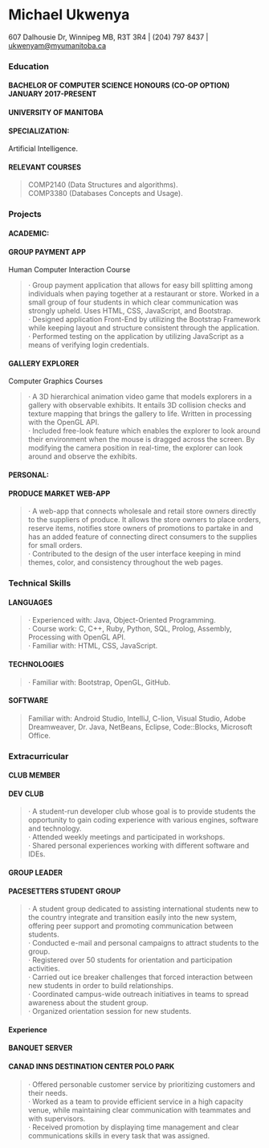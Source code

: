 # Michael Ukwenya
607 Dalhousie Dr, Winnipeg MB, R3T 3R4 | (204) 797 8437 | ukwenyam@myumanitoba.ca

### __Education__
#### BACHELOR OF COMPUTER SCIENCE HONOURS (CO-OP OPTION) JANUARY 2017-PRESENT
#### UNIVERSITY OF MANITOBA
#### SPECIALIZATION:
Artificial Intelligence.
#### RELEVANT COURSES
>COMP2140 (Data Structures and algorithms).  
>COMP3380 (Databases Concepts and Usage).
### __Projects__
#### ACADEMIC:
#### GROUP PAYMENT APP
Human Computer Interaction Course
>·	Group payment application that allows for easy bill splitting among individuals when paying together at a restaurant or store. Worked in a small group of four students in which clear communication was strongly upheld. Uses HTML, CSS, JavaScript, and Bootstrap.  
>·	Designed application Front-End by utilizing the Bootstrap Framework while keeping layout and structure consistent through the application.  
>·	Performed testing on the application by utilizing JavaScript as a means of verifying login credentials.
#### GALLERY EXPLORER
Computer Graphics Courses
>·	A 3D hierarchical animation video game that models explorers in a gallery with observable exhibits. It entails 3D collision checks and texture mapping that brings the gallery to life. Written in processing with the OpenGL API.  
·	Included free-look feature which enables the explorer to look around their environment when the mouse is dragged across the screen. By modifying the camera position in real-time, the explorer can look around and observe the exhibits.
#### PERSONAL:
#### PRODUCE MARKET WEB-APP
>·	A web-app that connects wholesale and retail store owners directly to the suppliers of produce. It allows the store owners to place orders, reserve items, notifies store owners of promotions to partake in and has an added feature of connecting direct consumers to the supplies for small orders.  
>·	Contributed to the design of the user interface keeping in mind themes, color, and consistency throughout the web pages.
### __Technical Skills__
#### LANGUAGES
>·	Experienced with: Java, Object-Oriented Programming.  
>·	Course work: C, C++, Ruby, Python, SQL, Prolog, Assembly, Processing with OpenGL API.  
>·	Familiar with: HTML, CSS, JavaScript.
#### TECHNOLOGIES
>·	Familiar with: Bootstrap, OpenGL, GitHub.
#### SOFTWARE
>Familiar with: Android Studio, IntelliJ, C-lion, Visual Studio, Adobe Dreamweaver, Dr. Java, NetBeans, Eclipse, Code::Blocks, Microsoft Office.
### __Extracurricular__
#### CLUB MEMBER
#### DEV CLUB
>·	A student-run developer club whose goal is to provide students the opportunity to gain coding experience with various engines, software and technology.  
>·	Attended weekly meetings and participated in workshops.  
>·	Shared personal experiences working with different software and IDEs.
#### GROUP LEADER
#### PACESETTERS STUDENT GROUP
>·	A student group dedicated to assisting international students new to the country integrate and transition easily into the new system, offering peer support and promoting communication between students.  
>·	Conducted e-mail and personal campaigns to attract students to the group.  
>·	Registered over 50 students for orientation and participation activities.  
>·	Carried out ice breaker challenges that forced interaction between new students in order to build relationships.  
>·	Coordinated campus-wide outreach initiatives in teams to spread awareness about the student group.  
>·	Organized orientation session for new students.
#### __Experience__
#### BANQUET SERVER
#### CANAD INNS DESTINATION CENTER POLO PARK
>·	Offered personable customer service by prioritizing customers and their needs.  
>·	Worked as a team to provide efficient service in a high capacity venue, while maintaining clear communication with teammates and with supervisors.  
>·	Received promotion by displaying time management and clear communications skills in every task that was assigned.
